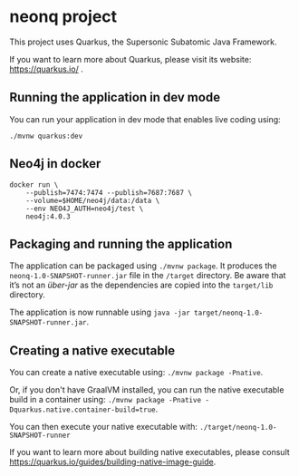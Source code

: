 # neonq project

This project uses Quarkus, the Supersonic Subatomic Java Framework.

If you want to learn more about Quarkus, please visit its website: https://quarkus.io/ .

## Running the application in dev mode

You can run your application in dev mode that enables live coding using:
```
./mvnw quarkus:dev
```

## Neo4j in docker
```
docker run \
    --publish=7474:7474 --publish=7687:7687 \
    --volume=$HOME/neo4j/data:/data \
    --env NEO4J_AUTH=neo4j/test \
    neo4j:4.0.3
```

## Packaging and running the application

The application can be packaged using `./mvnw package`.
It produces the `neonq-1.0-SNAPSHOT-runner.jar` file in the `/target` directory.
Be aware that it’s not an _über-jar_ as the dependencies are copied into the `target/lib` directory.

The application is now runnable using `java -jar target/neonq-1.0-SNAPSHOT-runner.jar`.

## Creating a native executable

You can create a native executable using: `./mvnw package -Pnative`.

Or, if you don't have GraalVM installed, you can run the native executable build in a container using: `./mvnw package -Pnative -Dquarkus.native.container-build=true`.

You can then execute your native executable with: `./target/neonq-1.0-SNAPSHOT-runner`

If you want to learn more about building native executables, please consult https://quarkus.io/guides/building-native-image-guide.

